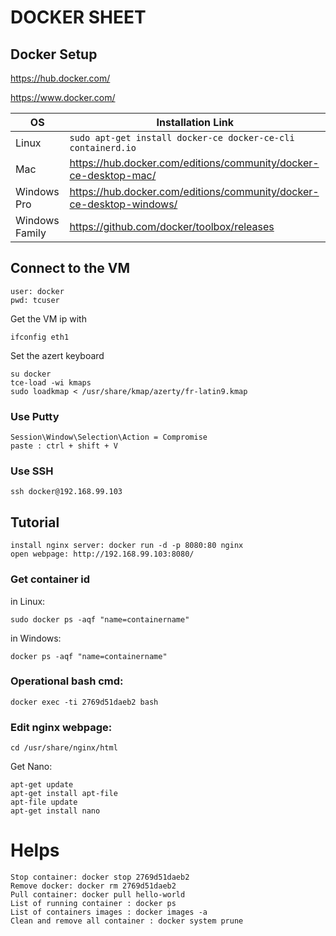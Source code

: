 # DOCKER SHEET
## Docker Setup
https://hub.docker.com/

https://www.docker.com/

OS | Installation Link
------------ | -------------
Linux |  ```sudo apt-get install docker-ce docker-ce-cli containerd.io```
Mac | https://hub.docker.com/editions/community/docker-ce-desktop-mac/
Windows Pro | https://hub.docker.com/editions/community/docker-ce-desktop-windows/
Windows Family | https://github.com/docker/toolbox/releases

## Connect to the VM
```
user: docker
pwd: tcuser
```

Get the VM ip with 
```
ifconfig eth1
```

Set the azert keyboard
```
su docker
tce-load -wi kmaps
sudo loadkmap < /usr/share/kmap/azerty/fr-latin9.kmap
```

### Use Putty
```
Session\Window\Selection\Action = Compromise
paste : ctrl + shift + V
```
### Use SSH
```
ssh docker@192.168.99.103
```
## Tutorial
```
install nginx server: docker run -d -p 8080:80 nginx
open webpage: http://192.168.99.103:8080/
```

### Get container id
in Linux: 
```
sudo docker ps -aqf "name=containername"
```
in Windows: 
```
docker ps -aqf "name=containername"
```

### Operational bash cmd: 
```
docker exec -ti 2769d51daeb2 bash
```

### Edit nginx webpage:
```
cd /usr/share/nginx/html
```

Get Nano:
```
apt-get update
apt-get install apt-file
apt-file update
apt-get install nano
```

# Helps
```
Stop container: docker stop 2769d51daeb2 
Remove docker: docker rm 2769d51daeb2 
Pull container: docker pull hello-world
List of running container : docker ps
List of containers images : docker images -a
Clean and remove all container : docker system prune
```
